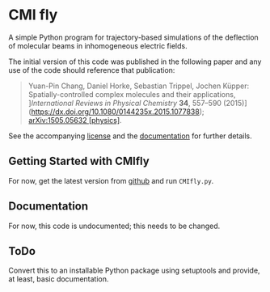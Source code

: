 # CMI fly

A simple Python program for trajectory-based simulations of the deflection of molecular beams in
inhomogeneous electric fields.

The initial version of this code was published in the following paper and any use of the code should
reference that publication:

> Yuan-Pin Chang, Daniel Horke, Sebastian Trippel, Jochen Küpper: Spatially-controlled complex
> molecules and their applications, ]_International Reviews in Physical Chemistry_ **34**, 557–590
> (2015)](https://dx.doi.org/10.1080/0144235x.2015.1077838); [arXiv:1505.05632
> [physics]](https://arxiv.org/abs/1505.05632).

See the accompanying [license](./LICENSE.md) and the [documentation](#documentation) for further
details.


## Getting Started with CMIfly

For now, get the latest version from [github](https://github.com/CFEL-CMI/cmifly) and run
`CMIfly.py`.


## Documentation

For now, this code is undocumented; this needs to be changed.


## ToDo

Convert this to an installable Python package using setuptools and provide, at least, basic
documentation.


<!-- Put Emacs local variables into HTML comment
Local Variables:
coding: utf-8
fill-column: 100
End:
-->
